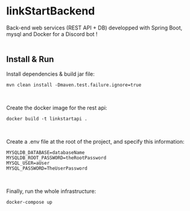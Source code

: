 # linkStartBackend
Back-end web services (REST API + DB) developped with Spring Boot, mysql and Docker for a Discord bot !  
<br>

## Install & Run
Install dependencies & build jar file:  
```
mvn clean install -Dmaven.test.failure.ignore=true
```
<br>

Create the docker image for the rest api:  
```
docker build -t linkstartapi .
```
<br>

Create a .env file at the root of the project, and specify this information:
```
MYSQLDB_DATABASE=databaseName
MYSQLDB_ROOT_PASSWORD=theRootPassword
MYSQL_USER=aUser
MYSQL_PASSWORD=TheUserPassword
```
<br>

Finally, run the whole infrastructure:  
```
docker-compose up
```
